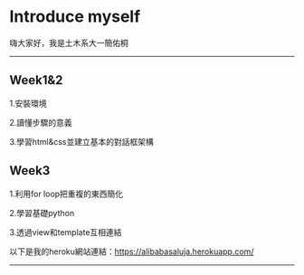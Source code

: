 # Introduce myself

嗨大家好，我是土木系大一簡佑桐

---
## Week1&2
1.安裝環境 

2.讀懂步驟的意義

3.學習html&css並建立基本的對話框架構

## Week3
1.利用for loop把重複的東西簡化

2.學習基礎python

3.透過view和template互相連結


以下是我的heroku網站連結：https://alibabasaluja.herokuapp.com/

---
